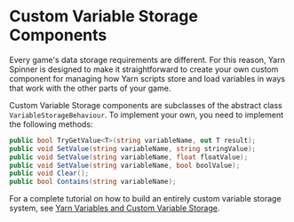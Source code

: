 # Custom Variable Storage Components

Every game's data storage requirements are different. For this reason, Yarn Spinner is designed to make it straightforward to create your own custom component for managing how Yarn scripts store and load variables in ways that work with the other parts of your game.

Custom Variable Storage components are subclasses of the abstract class `VariableStorageBehaviour`. To implement your own, you need to implement the following methods:

```csharp
public bool TryGetValue<T>(string variableName, out T result);
public void SetValue(string variableName, string stringValue);
public void SetValue(string variableName, float floatValue);
public void SetValue(string variableName, bool boolValue);
public void Clear();
public bool Contains(string variableName);
```

For a complete tutorial on how to build an entirely custom variable storage system, see [Yarn Variables and Custom Variable Storage](../../../../advanced-guides/yarn-variables-and-variable-storage.md).
